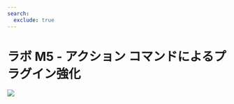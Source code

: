 ```yaml
---
search:
  exclude: true
---
```

# ラボ M5 - アクション コマンドによるプラグイン強化

<img src="https://m365-visitor-stats.azurewebsites.net/copilot-camp/extend-message-ext/05-add-action--ja" />